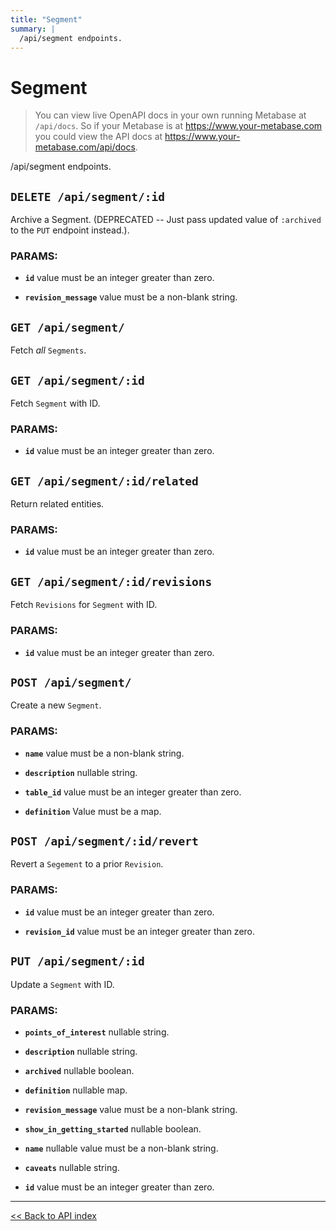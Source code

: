 ```yaml
---
title: "Segment"
summary: |
  /api/segment endpoints.
---
```


# Segment

> You can view live OpenAPI docs in your own running Metabase at `/api/docs`.
   So if your Metabase is at https://www.your-metabase.com you could view
   the API docs at https://www.your-metabase.com/api/docs.

/api/segment endpoints.

## `DELETE /api/segment/:id`

Archive a Segment. (DEPRECATED -- Just pass updated value of `:archived` to the `PUT` endpoint instead.).

### PARAMS:

-  **`id`** value must be an integer greater than zero.

-  **`revision_message`** value must be a non-blank string.

## `GET /api/segment/`

Fetch *all* `Segments`.

## `GET /api/segment/:id`

Fetch `Segment` with ID.

### PARAMS:

-  **`id`** value must be an integer greater than zero.

## `GET /api/segment/:id/related`

Return related entities.

### PARAMS:

-  **`id`** value must be an integer greater than zero.

## `GET /api/segment/:id/revisions`

Fetch `Revisions` for `Segment` with ID.

### PARAMS:

-  **`id`** value must be an integer greater than zero.

## `POST /api/segment/`

Create a new `Segment`.

### PARAMS:

-  **`name`** value must be a non-blank string.

-  **`description`** nullable string.

-  **`table_id`** value must be an integer greater than zero.

-  **`definition`** Value must be a map.

## `POST /api/segment/:id/revert`

Revert a `Segement` to a prior `Revision`.

### PARAMS:

-  **`id`** value must be an integer greater than zero.

-  **`revision_id`** value must be an integer greater than zero.

## `PUT /api/segment/:id`

Update a `Segment` with ID.

### PARAMS:

-  **`points_of_interest`** nullable string.

-  **`description`** nullable string.

-  **`archived`** nullable boolean.

-  **`definition`** nullable map.

-  **`revision_message`** value must be a non-blank string.

-  **`show_in_getting_started`** nullable boolean.

-  **`name`** nullable value must be a non-blank string.

-  **`caveats`** nullable string.

-  **`id`** value must be an integer greater than zero.

---

[<< Back to API index](../api-documentation.md)